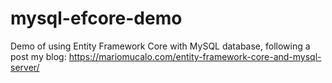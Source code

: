 # mysql-efcore-demo
Demo of using Entity Framework Core with MySQL database, following a post my blog: https://mariomucalo.com/entity-framework-core-and-mysql-server/
